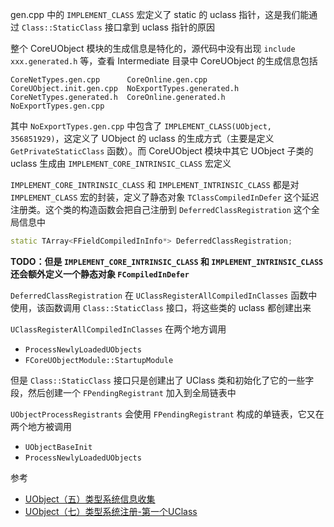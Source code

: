 gen.cpp 中的 `IMPLEMENT_CLASS` 宏定义了 static 的 uclass 指针，这是我们能通过 `Class::StaticClass` 接口拿到 uclass 指针的原因


整个 CoreUObject 模块的生成信息是特化的，源代码中没有出现 `include xxx.generated.h` 等，查看 Intermediate 目录中 CoreUObject 的生成信息包括
```
CoreNetTypes.gen.cpp      CoreOnline.gen.cpp      CoreUObject.init.gen.cpp  NoExportTypes.generated.h
CoreNetTypes.generated.h  CoreOnline.generated.h  NoExportTypes.gen.cpp 
```
其中 `NoExportTypes.gen.cpp` 中包含了  `IMPLEMENT_CLASS(UObject, 356851929)`，这定义了 UObject 的 uclass 的生成方式（主要是定义 `GetPrivateStaticClass` 函数）。而 CoreUObject 模块中其它 UObject 子类的 uclass 生成由 `IMPLEMENT_CORE_INTRINSIC_CLASS` 宏定义 

`IMPLEMENT_CORE_INTRINSIC_CLASS` 和 `IMPLEMENT_INTRINSIC_CLASS` 都是对 `IMPLEMENT_CLASS` 宏的封装，定义了静态对象 `TClassCompiledInDefer` 这个延迟注册类。这个类的构造函数会把自己注册到 `DeferredClassRegistration` 这个全局信息中
```c++
static TArray<FFieldCompiledInInfo*> DeferredClassRegistration;
```

**TODO：但是 `IMPLEMENT_CORE_INTRINSIC_CLASS` 和 `IMPLEMENT_INTRINSIC_CLASS` 还会额外定义一个静态对象 `FCompiledInDefer`**


`DeferredClassRegistration` 在 `UClassRegisterAllCompiledInClasses` 函数中使用，该函数调用 `Class::StaticClass` 接口，将这些类的 uclass 都创建出来

`UClassRegisterAllCompiledInClasses` 在两个地方调用
* `ProcessNewlyLoadedUObjects`
* `FCoreUObjectModule::StartupModule`

但是 `Class::StaticClass` 接口只是创建出了 UClass 类和初始化了它的一些字段，然后创建一个 `FPendingRegistrant` 加入到全局链表中

`UObjectProcessRegistrants` 会使用 `FPendingRegistrant` 构成的单链表，它又在两个地方被调用
* `UObjectBaseInit`
* `ProcessNewlyLoadedUObjects`



参考
* [UObject（五）类型系统信息收集](https://zhuanlan.zhihu.com/p/26019216)
* [UObject（七）类型系统注册-第一个UClass](https://zhuanlan.zhihu.com/p/57005310)

